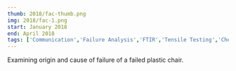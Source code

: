 ```yaml
---
thumb: 2018/fac-thumb.png
img: 2018/fac-1.png
start: January 2018
end: April 2018
tags: ['Communication','Failure Analysis','FTIR','Tensile Testing','Chemical composition','FMEA / FMCFA']
---
```


Examining origin and cause of failure of a failed plastic chair.

<!-- more -->
